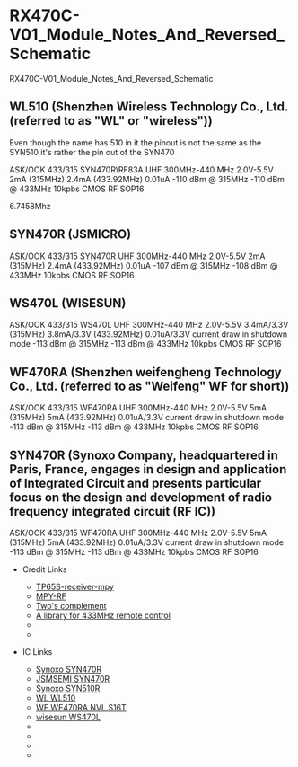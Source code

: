 # RX470C-V01_Module_Notes_And_Reversed_Schematic

RX470C-V01_Module_Notes_And_Reversed_Schematic


## WL510 (Shenzhen Wireless Technology Co., Ltd. (referred to as "WL" or "wireless"))

Even though the name has 510 in it the pinout is not the same as the SYN510 it's rather the pin out of the SYN470

ASK/OOK
433/315
SYN470R\RF83A
UHF
300MHz-440 MHz
2.0V-5.5V
2mA (315MHz)
2.4mA (433.92MHz)
0.01uA 
-110 dBm @ 315MHz
-110 dBm @ 433MHz
10kpbs CMOS  RF
SOP16

6.7458Mhz


## SYN470R (JSMICRO)

ASK/OOK
433/315
SYN470R
UHF
300MHz-440 MHz
2.0V-5.5V
2mA (315MHz)
2.4mA (433.92MHz)
0.01uA 
-107 dBm @ 315MHz
-108 dBm @ 433MHz
10kpbs CMOS  RF
SOP16

## WS470L (WISESUN)

ASK/OOK
433/315
WS470L
UHF
300MHz-440 MHz
2.0V-5.5V
3.4mA/3.3V (315MHz)
3.8mA/3.3V (433.92MHz)
0.01uA/3.3V current draw in shutdown mode
-113 dBm @ 315MHz
-113 dBm @ 433MHz
10kpbs CMOS  RF
SOP16

## WF470RA (Shenzhen weifengheng Technology Co., Ltd. (referred to as "Weifeng" WF for short))

ASK/OOK
433/315
WF470RA
UHF
300MHz-440 MHz
2.0V-5.5V
5mA (315MHz)
5mA (433.92MHz)
0.01uA/3.3V current draw in shutdown mode
-113 dBm @ 315MHz
-113 dBm @ 433MHz
10kpbs CMOS  RF
SOP16

## SYN470R (Synoxo Company, headquartered in Paris, France, engages in design and application of Integrated Circuit and presents particular focus on the design and development of radio frequency integrated circuit (RF IC))

ASK/OOK
433/315
WF470RA
UHF
300MHz-440 MHz
2.0V-5.5V
5mA (315MHz)
5mA (433.92MHz)
0.01uA/3.3V current draw in shutdown mode
-113 dBm @ 315MHz
-113 dBm @ 433MHz
10kpbs CMOS  RF
SOP16


- Credit Links
    - [TP65S-receiver-mpy](https://github.com/de-dh/TP65-receiver-mpy)
    - [MPY-RF](https://github.com/de-dh/MPY-RF)
    - [Two's complement](https://en.wikipedia.org/wiki/Two%27s_complement)
    - [A library for 433MHz remote control](https://github.com/peterhinch/micropython_remote)
    - []()
    - []()

- IC Links
    - [Synoxo SYN470R](https://lcsc.com/product-detail/RF-Transceiver-ICs_Synoxo-SYN470R_C49593.html?s_z=n_syn470)
    - [JSMSEMI SYN470R](https://lcsc.com/product-detail/RF-Transceiver-ICs_JSMSEMI-SYN470R_C916346.html?s_z=n_syn470)
    - [Synoxo SYN510R](https://lcsc.com/product-detail/RF-Transceiver-ICs_Synoxo-SYN510R_C125165.html?s_z=n_syn510)
    - [WL WL510](https://lcsc.com/product-detail/RF-Transceiver-ICs_WL-WL510_C708725.html?s_z=n_wl510)
    - [WF WF470RA NVL S16T](https://lcsc.com/product-detail/RF-Transceiver-ICs_WF-WF470RA-NVL-S16T_C2886626.html?s_z=n_%2520RF%2520Transceiver%2520ICs%2520)
    - [wisesun WS470L](https://lcsc.com/product-detail/RF-Transceiver-ICs_wisesun-WS470L_C19185746.html?s_z=n_%2520RF%2520Transceiver%2520ICs%2520)
    - []()
    - []()
    - []()
    - []()





